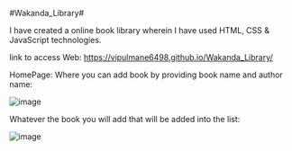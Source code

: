 #Wakanda_Library#

I have created a online book library wherein I have used HTML, CSS & JavaScript technologies.

link to access Web: https://vipulmane6498.github.io/Wakanda_Library/

HomePage: Where you can add book by providing book name and author name:

![image](https://github.com/vipulmane6498/Wakanda_Library/assets/113690721/f4d40d7c-e95b-43de-8d5d-a5428e8f193f)




Whatever the book you will add that will be added into the list:

![image](https://github.com/vipulmane6498/Wakanda_Library/assets/113690721/96cc3979-58ed-4b56-ba03-af0f542c9fb0)

